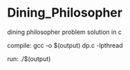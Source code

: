 # Dining_Philosopher
dining philosopher problem solution in c

compile:
gcc -o $(output) dp.c -lpthread

run:
./$(output)
